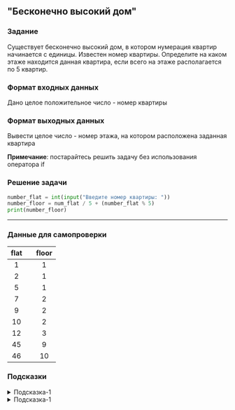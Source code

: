 ## "Бесконечно высокий дом"

### Задание

Существует бесконечно высокий дом, в котором нумерация квартир начинается с единицы. Известен номер квартиры. Определите на каком этаже находится данная квартира, если всего на этаже располагается по 5 квартир.

### Формат входных данных

Дано целое положительное число - номер квартиры

### Формат выходных данных

Вывести целое число - номер этажа, на котором расположена заданная квартира

**Примечание**: постарайтесь решить задачу без использования оператора if

### Решение задачи

```python
number_flat = int(input("Введите номер квартиры: "))
number_floor = num_flat / 5 + (number_flat % 5)
print(number_floor)
```

---

### Данные для самопроверки
|   flat   | | floor    |
| :---: |---| :---: | 
|   1   |   |   1   |
|   2   |   |   1   |
|   5   |   |   1   |
|   7   |   |   2   |
|   9   |   |   2   |
|   10   |  |   2   |
|   12   |  |   3   |
|   45   |  |   9   |
|   46   |  |   10   |
### Подсказки

<details>
<summary>Подсказка-1</summary>
Нарисуйте схему дома, пропишите квартиры на первых пяти этажах. <br> 
Попробуйте найти закономерность(формулу) между номером квартиры и этажом.
</details>

<details>
<summary>Подсказка-1</summary>
Уверяю вас, задача решается теми инструментами, что мы изучили. <br>
Но! Не стесняйтесь гуглить. Если вам нужен какой-то дополнительный инструмент питона, а вы его не знаете - найдите.
</details>